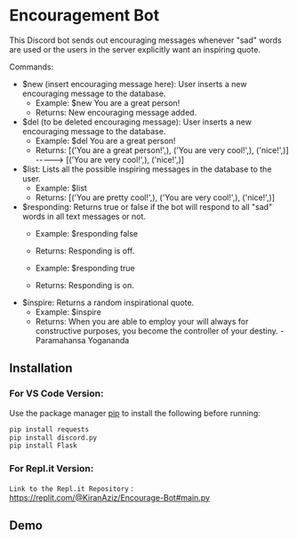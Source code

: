 # Encouragement Bot

This Discord bot sends out encouraging messages whenever "sad" words are used or the users in the server explicitly want an inspiring quote.

Commands:
- $new (insert encouraging message here): User inserts a new encouraging message to the database.
     - Example: $new You are a great person!
     - Returns:  New encouraging message added.
- $del (to be deleted encouraging message): User inserts a new encouraging message to the database.
     - Example: $del You are a great person!
     - Returns: [('You are a great person!',), ('You are very cool!',), ('nice!',)] -----> [('You are very cool!',), ('nice!',)]
- $list: Lists all the possible inspiring messages in the database to the user.
     - Example: $list 
     - Returns: [('You are pretty cool!',), ('You are very cool!',), ('nice!',)]
- $responding: Returns true or false if the bot will respond to all "sad" words in all text messages or not.
     - Example: $responding false
     - Returns: Responding is off.

     - Example: $responding true
     - Returns: Responding is on.
- $inspire: Returns a random inspirational quote. 
    - Example: $inspire
    - Returns: When you are able to employ your will always for constructive purposes, you become the controller of your destiny. -Paramahansa Yogananda

## Installation

### For VS Code Version:
Use the package manager [pip](https://pip.pypa.io/en/stable/) to install the following before running:

```bash
pip install requests
pip install discord.py
pip install Flask
```

### For Repl.it Version:
`Link to the Repl.it Repository` : &nbsp;&nbsp;&nbsp;&nbsp; <https://replit.com/@KiranAziz/Encourage-Bot#main.py>

## Demo
